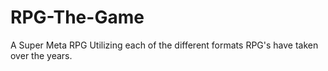 # RPG-The-Game
A Super Meta RPG Utilizing each of the different formats RPG's have taken over the years.
